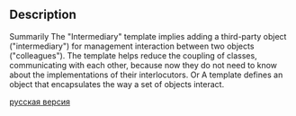 ## Description

Summarily
The "Intermediary" template implies adding a third-party object ("intermediary") for management
interaction between two objects ("colleagues"). The template helps reduce the coupling of classes,
communicating with each other, because now they do not need to know about the implementations of their interlocutors.
Or
A template defines an object that encapsulates the way a set of objects interact.


[русская версия](README-rus.md)
